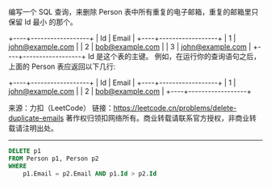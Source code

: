 编写一个 SQL 查询，来删除 Person 表中所有重复的电子邮箱，重复的邮箱里只保留 Id 最小 的那个。

+----+------------------+
| Id | Email            |
+----+------------------+
| 1  | john@example.com |
| 2  | bob@example.com  |
| 3  | john@example.com |
+----+------------------+
Id 是这个表的主键。
例如，在运行你的查询语句之后，上面的 Person 表应返回以下几行:

+----+------------------+
| Id | Email            |
+----+------------------+
| 1  | john@example.com |
| 2  | bob@example.com  |
+----+------------------+


来源：力扣（LeetCode）
链接：https://leetcode.cn/problems/delete-duplicate-emails
著作权归领扣网络所有。商业转载请联系官方授权，非商业转载请注明出处。

---

```sql
DELETE p1 
FROM Person p1, Person p2
WHERE
    p1.Email = p2.Email AND p1.Id > p2.Id
```


